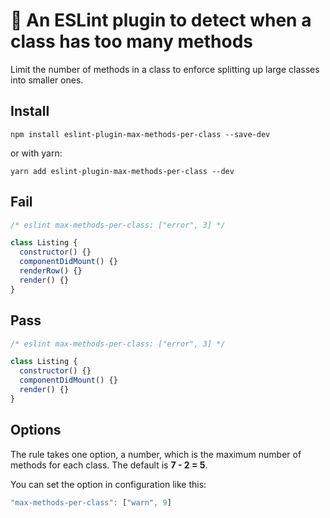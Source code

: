 # 🍱 An ESLint plugin to detect when a class has too many methods

Limit the number of methods in a class to enforce splitting up large classes into smaller ones.

## Install

```shell
npm install eslint-plugin-max-methods-per-class --save-dev
```

or with yarn:

```shell
yarn add eslint-plugin-max-methods-per-class --dev
```

## Fail

```js
/* eslint max-methods-per-class: ["error", 3] */

class Listing {
  constructor() {}
  componentDidMount() {}
  renderRow() {}
  render() {}
}
```

## Pass

```js
/* eslint max-methods-per-class: ["error", 3] */

class Listing {
  constructor() {}
  componentDidMount() {}
  render() {}
}
```

## Options

The rule takes one option, a number, which is the maximum number of methods for each class. The default is **7 - 2 = 5**.

You can set the option in configuration like this:

```js
"max-methods-per-class": ["warn", 9]
```
